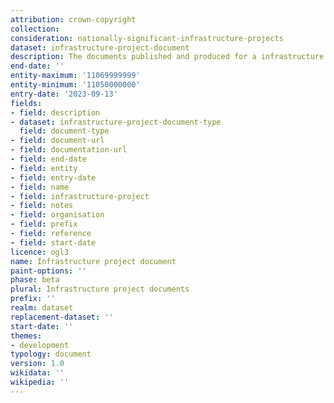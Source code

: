 ```yaml
---
attribution: crown-copyright
collection:
consideration: nationally-significant-infrastructure-projects
dataset: infrastructure-project-document
description: The documents published and produced for a infrastructure project
end-date: ''
entity-maximum: '11069999999'
entity-minimum: '11050000000'
entry-date: '2023-09-13'
fields:
- field: description
- dataset: infrastructure-project-document-type
  field: document-type
- field: document-url
- field: documentation-url
- field: end-date
- field: entity
- field: entry-date
- field: name
- field: infrastructure-project
- field: notes
- field: organisation
- field: prefix
- field: reference
- field: start-date
licence: ogl3
name: Infrastructure project document
paint-options: ''
phase: beta
plural: Infrastructure project documents
prefix: ''
realm: dataset
replacement-dataset: ''
start-date: ''
themes:
- development
typology: document
version: 1.0
wikidata: ''
wikipedia: ''
---
```

